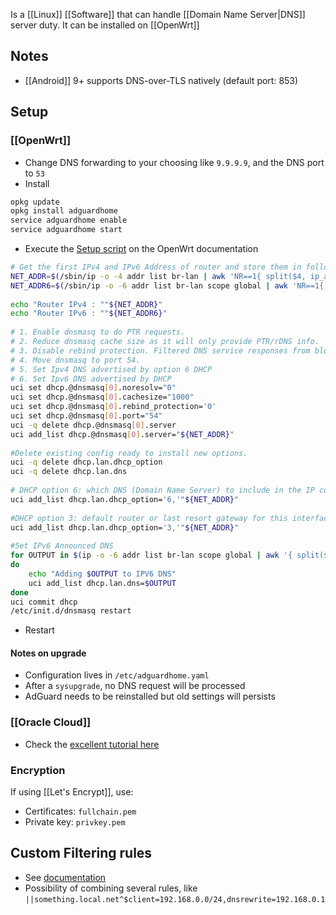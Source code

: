 Is a [[Linux]] [[Software]] that can handle [[Domain Name Server|DNS]] server duty.
It can be installed on [[OpenWrt]]
## Notes
- [[Android]] 9+ supports DNS-over-TLS natively (default port: 853)
## Setup
### [[OpenWrt]]
- Change DNS forwarding to your choosing like `9.9.9.9`, and the DNS port to `53`
- Install
```sh
opkg update
opkg install adguardhome
service adguardhome enable
service adguardhome start
```
- Execute the [Setup script](https://openwrt.org/docs/guide-user/services/dns/adguard-home#setup) on the OpenWrt documentation
```sh
# Get the first IPv4 and IPv6 Address of router and store them in following variables for use during the script.
NET_ADDR=$(/sbin/ip -o -4 addr list br-lan | awk 'NR==1{ split($4, ip_addr, "/"); print ip_addr[1] }')
NET_ADDR6=$(/sbin/ip -o -6 addr list br-lan scope global | awk 'NR==1{ split($4, ip_addr, "/"); print ip_addr[1] }')
 
echo "Router IPv4 : ""${NET_ADDR}"
echo "Router IPv6 : ""${NET_ADDR6}"
 
# 1. Enable dnsmasq to do PTR requests.
# 2. Reduce dnsmasq cache size as it will only provide PTR/rDNS info.
# 3. Disable rebind protection. Filtered DNS service responses from blocked domains are 0.0.0.0 which causes dnsmasq to fill the system log with possible DNS-rebind attack detected messages.
# 4. Move dnsmasq to port 54.
# 5. Set Ipv4 DNS advertised by option 6 DHCP 
# 6. Set Ipv6 DNS advertised by DHCP
uci set dhcp.@dnsmasq[0].noresolv="0"
uci set dhcp.@dnsmasq[0].cachesize="1000"
uci set dhcp.@dnsmasq[0].rebind_protection='0'
uci set dhcp.@dnsmasq[0].port="54"
uci -q delete dhcp.@dnsmasq[0].server
uci add_list dhcp.@dnsmasq[0].server="${NET_ADDR}"
 
#Delete existing config ready to install new options.
uci -q delete dhcp.lan.dhcp_option
uci -q delete dhcp.lan.dns
 
# DHCP option 6: which DNS (Domain Name Server) to include in the IP configuration for name resolution
uci add_list dhcp.lan.dhcp_option='6,'"${NET_ADDR}" 
 
#DHCP option 3: default router or last resort gateway for this interface
uci add_list dhcp.lan.dhcp_option='3,'"${NET_ADDR}"
 
#Set IPv6 Announced DNS
for OUTPUT in $(ip -o -6 addr list br-lan scope global | awk '{ split($4, ip_addr, "/"); print ip_addr[1] }')
do
	echo "Adding $OUTPUT to IPV6 DNS"
	uci add_list dhcp.lan.dns=$OUTPUT
done
uci commit dhcp
/etc/init.d/dnsmasq restart
```
- Restart
#### Notes on upgrade
- Configuration lives in `/etc/adguardhome.yaml`
- After a `sysupgrade`, no DNS request will be processed
- AdGuard needs to be reinstalled but old settings will persists 
### [[Oracle Cloud]]
- Check the [excellent tutorial here](https://jmcglock.substack.com/p/installing-adguard-home-on-oracle)
### Encryption
If using [[Let's Encrypt]], use:
- Certificates: `fullchain.pem`
- Private key: `privkey.pem`
## Custom Filtering rules
- See [documentation](https://github.com/AdguardTeam/AdGuardHome/wiki/Hosts-Blocklists#client)
- Possibility of combining several rules, like `||something.local.net^$client=192.168.0.0/24,dnsrewrite=192.168.0.1`
